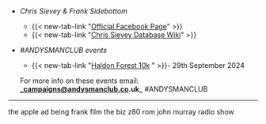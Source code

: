 #
- _Chris Sievey & Frank Sidebottom_
  - {{< new-tab-link "[Official Facebook Page](https://en.wikipedia.org/wiki/Chris_Sievey)" >}}
  - {{< new-tab-link "[Chris Sievey Database Wiki](https://chris-sievey-database.fandom.com/wiki/Chris_Sievey)" >}}

- _#ANDYSMANCLUB events_
  - {{< new-tab-link "[Haldon Forest 10k](https://www.atwevents.co.uk/e/andysmanclub-10k-run-haldon-forest-10391) " >}}- 29th September 2024

  For more info on these events email: **_campaigns@andysmanclub.co.uk_** #ANDYSMANCLUB

---

the apple ad
being frank film
the biz z80 rom
john murray radio show
